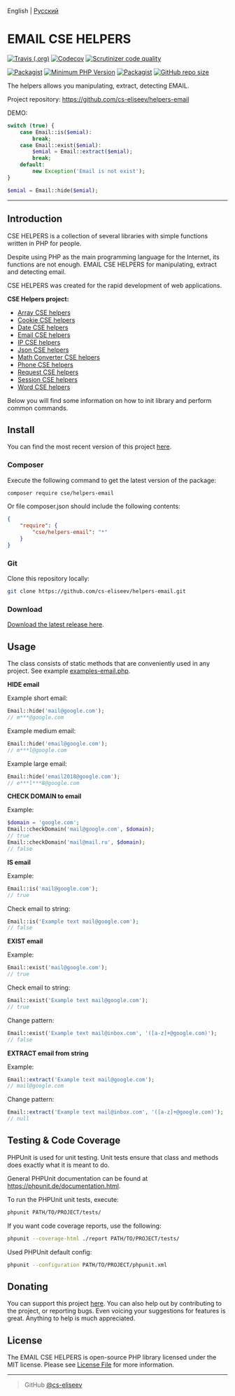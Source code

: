 English | [Русский](https://github.com/cs-eliseev/helpers-email/blob/master/README.ru_RU.md)

EMAIL CSE HELPERS
=======

[![Travis (.org)](https://img.shields.io/travis/cs-eliseev/helpers-email.svg?style=flat-square)](https://travis-ci.org/cs-eliseev/helpers-email)
[![Codecov](https://img.shields.io/codecov/c/github/cs-eliseev/helpers-email.svg?style=flat-square)](https://codecov.io/gh/cs-eliseev/helpers-email)
[![Scrutinizer code quality](https://img.shields.io/scrutinizer/g/cs-eliseev/helpers-email.svg?style=flat-square)](https://scrutinizer-ci.com/g/cs-eliseev/helpers-email/?branch=master)

[![Packagist](https://img.shields.io/packagist/v/cse/helpers-email.svg?style=flat-square)](https://packagist.org/packages/cse/helpers-email)
[![Minimum PHP Version](https://img.shields.io/badge/php-%3E%3D%207.1-8892BF.svg?style=flat-square)](https://packagist.org/packages/cse/helpers-email)
[![Packagist](https://img.shields.io/packagist/l/cse/helpers-email.svg?style=flat-square)](https://github.com/cs-eliseev/helpers-email/blob/master/LICENSE.md)
[![GitHub repo size](https://img.shields.io/github/repo-size/cs-eliseev/helpers-email.svg?style=flat-square)](https://github.com/cs-eliseev/helpers-email/archive/master.zip)

The helpers allows you manipulating, extract, detecting EMAIL.

Project repository: https://github.com/cs-eliseev/helpers-email

DEMO:
```php
switch (true) {
    case Email::is($emial):
        break;
    case Email::exist($emial):
        $emial = Email::extract($emial);
        break;
    default:
        new Exception('Email is not exist');
}

$emial = Email::hide($emial);
```

***

## Introduction

CSE HELPERS is a collection of several libraries with simple functions written in PHP for people.

Despite using PHP as the main programming language for the Internet, its functions are not enough. EMAIL CSE HELPERS for manipulating, extract and detecting email.

CSE HELPERS was created for the rapid development of web applications.

**CSE Helpers project:**
* [Array CSE helpers](https://github.com/cs-eliseev/helpers-arrays)
* [Cookie CSE helpers](https://github.com/cs-eliseev/helpers-cookie)
* [Date CSE helpers](https://github.com/cs-eliseev/helpers-date)
* [Email CSE helpers](https://github.com/cs-eliseev/helpers-email)
* [IP CSE helpers](https://github.com/cs-eliseev/helpers-ip)
* [Json CSE helpers](https://github.com/cs-eliseev/helpers-json)
* [Math Converter CSE helpers](https://github.com/cs-eliseev/helpers-math-converter)
* [Phone CSE helpers](https://github.com/cs-eliseev/helpers-phone)
* [Request CSE helpers](https://github.com/cs-eliseev/helpers-request)
* [Session CSE helpers](https://github.com/cs-eliseev/helpers-session)
* [Word CSE helpers](https://github.com/cs-eliseev/helpers-word)

Below you will find some information on how to init library and perform common commands.

## Install

You can find the most recent version of this project [here](https://github.com/cs-eliseev/helpers-email).

### Composer

Execute the following command to get the latest version of the package:
```bash
composer require cse/helpers-email
```

Or file composer.json should include the following contents:
```json
{
    "require": {
        "cse/helpers-email": "*"
    }
}
```

### Git

Clone this repository locally:
```bash
git clone https://github.com/cs-eliseev/helpers-email.git
```

### Download

[Download the latest release here](https://github.com/cs-eliseev/helpers-email/archive/master.zip).

## Usage

The class consists of static methods that are conveniently used in any project. See example [examples-email.php](https://github.com/cs-eliseev/helpers-email/blob/master/examples/examples-email.php).

**HIDE email**

Example short email:
```php
Email::hide('mail@google.com');
// m***@google.com
```

Example medium email:
```php
Email::hide('email@google.com');
// m***l@google.com
```

Example large email:
```php
Email::hide('email2018@google.com');
// e***l***8@google.com
```

**CHECK DOMAIN to email**

Example:
```php
$domain = 'google.com';
Email::checkDomain('mail@google.com', $domain);
// true
Email::checkDomain('mail@mail.ru', $domain);
// false
```

**IS email**

Example:
```php
Email::is('mail@google.com');
// true
```

Check email to string:
```php
Email::is('Example text mail@google.com');
// false
```

**EXIST email**

Example:
```php
Email::exist('mail@google.com');
// true
```

Check email to string:
```php
Email::exist('Example text mail@google.com');
// true
```

Change pattern:
```php
Email::exist('Example text mail@inbox.com', '([a-z]+@google.com)');
// false
```

**EXTRACT email from string**

Example:
```php
Email::extract('Example text mail@google.com');
// mail@google.com
```

Change pattern:
```php
Email::extract('Example text mail@inbox.com', '([a-z]+@google.com)');
// null
```


## Testing & Code Coverage

PHPUnit is used for unit testing. Unit tests ensure that class and methods does exactly what it is meant to do.

General PHPUnit documentation can be found at https://phpunit.de/documentation.html.

To run the PHPUnit unit tests, execute:
```bash
phpunit PATH/TO/PROJECT/tests/
```

If you want code coverage reports, use the following:
```bash
phpunit --coverage-html ./report PATH/TO/PROJECT/tests/
```

Used PHPUnit default config:
```bash
phpunit --configuration PATH/TO/PROJECT/phpunit.xml
```


## Donating

You can support this project [here](https://www.paypal.me/cseliseev/10usd). 
You can also help out by contributing to the project, or reporting bugs. 
Even voicing your suggestions for features is great. Anything to help is much appreciated.


## License

The EMAIL CSE HELPERS is open-source PHP library licensed under the MIT license. Please see [License File](https://github.com/cs-eliseev/helpers-email/blob/master/LICENSE.md) for more information.

***

> GitHub [@cs-eliseev](https://github.com/cs-eliseev)